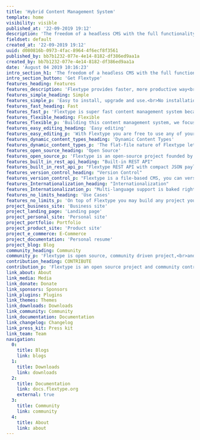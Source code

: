 ```yaml
---
title: 'Hybrid Content Management System'
template: home
visibility: visible
published_at: '22-09-2019 19:12'
description: 'The freedom of a headless CMS with the full functionality of a traditional CMS.'
fieldset: default
created_at: '22-09-2019 19:12'
uuid: d080816b-0973-4fac-8964-4f6ecf8f3561
published_by: bb7b1232-077e-4e14-8182-df386ed9aa1a
created_by: bb7b1232-077e-4e14-8182-df386ed9aa1a
date: 'August 04 2019 10:16:23'
intro_section_h1: 'The freedom of a headless CMS with the full functionality of a traditional CMS.'
intro_section_button: 'Get Flextype'
features_heading: Features
features_description: 'Flextype provides faster, more productive way<br> for you to build and manage content for any kind of projects.'
features_simple_heading: Simple
features_simple_p: 'Easy to install, upgrade and use.<br>No installation needed, just copy files to your server!'
features_fast_heading: Fast
features_fast_p: 'Flextype is super fast content management system because of its elegance architecture and built-in <a href="https://docs.flextype.org/en/concepts/performance">smart cache</a>.'
features_flexible_heading: Flexible
features_flexible_p: 'Building this content management system, we focused on simplicity and flexibility. To achieve this, we implemented a simple but powerful Core API's.'
features_easy_editing_heading: 'Easy editing'
features_easy_editing_p: 'With Flextype you are free to use any of your favorite content editor to write content or our gorgeous <a href="https://github.com/flextype-plugins/admin" target="_blank">Admin Panel</a>.'
features_dynamic_content_types_heading: 'Dynamic Content Types'
features_dynamic_content_types_p: 'The flat-file nature of Flextype lets you define unlimited custom fields for any of your entries.'
features_open_source_heading: 'Open Source'
features_open_source_p: 'Flextype is an open-source project founded by Sergey Romanenko and maintained by  Flextype Community.<br>Flextype licensed under the MIT LICENSE<br>to set the world free!'
features_built_in_rest_api_heading: "Built-in REST API"
features_built_in_rest_api_p: "Flextype REST API with compact JSON payloads gives you full programmatic control over your content management system."
features_version_control_heading: "Version Control"
features_version_control_p: "Flextype is a file-based CMS, you can version control all content with GIT or any other Version Control System."
features_Internationalization_heading: "Internationalization"
features_Internationalization_p: "Multi-language support is baked right into the core. You may integrate your Flextype powered website with any cloud-based solution for localization management, like Crowdin or Transifex."
features_no_limits_heading: 'Use Cases'
features_no_limits_p: 'On top of Flextype you may build any project you want.'
project_business_site: 'Business site'
project_landing_page: 'Landing page'
project_personal_site: 'Personal site'
project_portfolio: Portfolio
project_product_site: 'Product site'
project_e_commerce: E-Commerce
project_documentation: 'Personal resume'
project_blog: Blog
community_heading: Community
community_p: 'Flextype is open source, community driven project,<br>and maintained by community!'
contribution_heading: CONTRIBUTE
contribution_p: 'Flextype is an open source project and community contributions are essential to its growing and success. Contributing to the Flextype is easy and you can give as little or as much time as you want.'
link_about: About
link_media: Media
link_donate: Donate
link_sponsors: Sponsors
link_plugins: Plugins
link_themes: Themes
link_downloads: Downloads
link_community: Community
link_documentation: Documentation
link_changelog: Changelog
link_press_kit: Press kit
link_team: Team
navigation:
  0:
    title: Blogs
    link: blogs
  1:
    title: Downloads
    link: downloads
  2:
    title: Documentation
    link: docs.flextype.org
    external: true
  3:
    title: Community
    link: community
  4:
    title: About
    link: about
---
```

